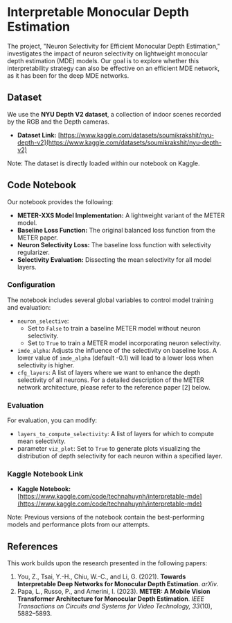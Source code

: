 # Interpretable Monocular Depth Estimation

The project, "Neuron Selectivity for Efficient Monocular Depth Estimation," investigates the impact of neuron selectivity on lightweight monocular depth estimation (MDE) models. Our goal is to explore whether this interpretability strategy can also be effective on an efficient MDE network, as it has been for the deep MDE networks.

## Dataset

We use the **NYU Depth V2 dataset**, a collection of indoor scenes recorded by the RGB and the Depth cameras.

* **Dataset Link:** [https://www.kaggle.com/datasets/soumikrakshit/nyu-depth-v2](https://www.kaggle.com/datasets/soumikrakshit/nyu-depth-v2)
  
Note: The dataset is directly loaded within our notebook on Kaggle.

## Code Notebook

Our notebook provides the following:

* **METER-XXS Model Implementation:** A lightweight variant of the METER model.
* **Baseline Loss Function:** The original balanced loss function from the METER paper.
* **Neuron Selectivity Loss:** The baseline loss function with selectivity regularizer.
* **Selectivity Evaluation:** Dissecting the mean selectivity for all model layers.

### Configuration

The notebook includes several global variables to control model training and evaluation:

* `neuron_selective`:
    * Set to `False` to train a baseline METER model without neuron selectivity.
    * Set to `True` to train a METER model incorporating neuron selectivity.
* `imde_alpha`: Adjusts the influence of the selectivity on baseline loss. A lower value of `imde_alpha` (default -0.1) will lead to a lower loss when selectivity is higher.
* `cfg_layers`: A list of layers where we want to enhance the depth selectivity of all neurons. For a detailed description of the METER network architecture, please refer to the reference paper [2] below.

### Evaluation

For evaluation, you can modify:

* `layers_to_compute_selectivity`: A list of layers for which to compute mean selectivity.
* parameter `viz_plot`: Set to `True` to generate plots visualizing the distribution of depth selectivity for each neuron within a specified layer.

### Kaggle Notebook Link

* **Kaggle Notebook:** [https://www.kaggle.com/code/technahuynh/interpretable-mde](https://www.kaggle.com/code/technahuynh/interpretable-mde)
  
Note: Previous versions of the notebook contain the best-performing models and performance plots from our attempts.

## References

This work builds upon the research presented in the following papers:

1.  You, Z., Tsai, Y.-H., Chiu, W.-C., and Li, G. (2021). **Towards Interpretable Deep Networks for Monocular Depth Estimation**. *arXiv*.
2.  Papa, L., Russo, P., and Amerini, I. (2023). **METER: A Mobile Vision Transformer Architecture for Monocular Depth Estimation**. *IEEE Transactions on Circuits and Systems for Video Technology, 33*(10), 5882–5893.
